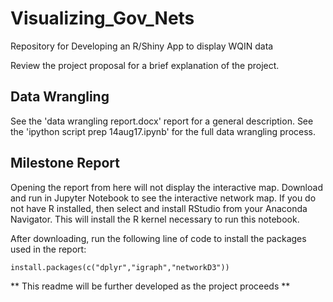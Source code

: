 # Visualizing_Gov_Nets
Repository for Developing an  R/Shiny App to display WQIN data

Review the project proposal for a brief explanation of the project.

## Data Wrangling

See the 'data wrangling report.docx' report for a general description.
See the 'ipython script prep 14aug17.ipynb' for the full data wrangling process.

## Milestone Report
Opening the report from here will not display the interactive map. Download and run in
Jupyter Notebook to see the interactive network map. If you do not have R installed,
then select and install RStudio from your Anaconda Navigator. This will install the
R kernel necessary to run this notebook.

After downloading, run the following line of code to install the packages used in the report:

`install.packages(c("dplyr","igraph","networkD3"))`

** This readme will be further developed as the project proceeds **
